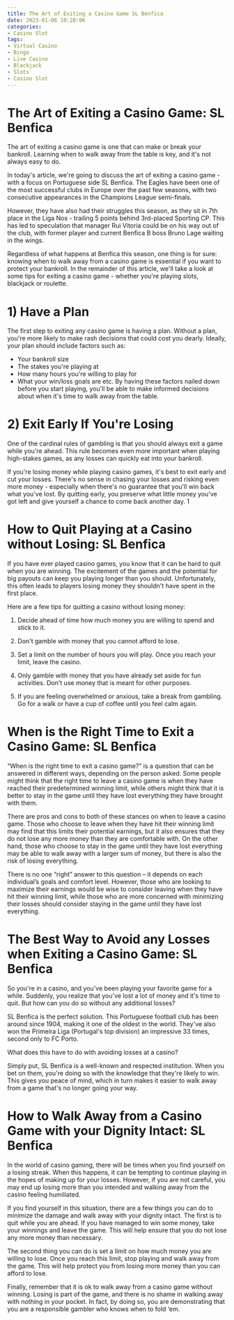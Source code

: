 ```yaml
---
title: The Art of Exiting a Casino Game SL Benfica 
date: 2023-01-06 10:28:06
categories:
- Casino Slot
tags:
- Virtual Casino
- Bingo
- Live Casino
- Blackjack
- Slots
- Casino Slot
---
```



#  The Art of Exiting a Casino Game: SL Benfica 

The art of exiting a casino game is one that can make or break your bankroll. Learning when to walk away from the table is key, and it's not always easy to do.

In today's article, we're going to discuss the art of exiting a casino game - with a focus on Portuguese side SL Benfica. The Eagles have been one of the most successful clubs in Europe over the past few seasons, with two consecutive appearances in the Champions League semi-finals.

However, they have also had their struggles this season, as they sit in 7th place in the Liga Nos - trailing 5 points behind 3rd-placed Sporting CP. This has led to speculation that manager Rui Vitoria could be on his way out of the club, with former player and current Benfica B boss Bruno Lage waiting in the wings.

Regardless of what happens at Benfica this season, one thing is for sure: knowing when to walk away from a casino game is essential if you want to protect your bankroll. In the remainder of this article, we'll take a look at some tips for exiting a casino game - whether you're playing slots, blackjack or roulette.

# 1) Have a Plan

The first step to exiting any casino game is having a plan. Without a plan, you're more likely to make rash decisions that could cost you dearly. Ideally, your plan should include factors such as:

- Your bankroll size
- The stakes you're playing at
- How many hours you're willing to play for 
- What your win/loss goals are 
etc. By having these factors nailed down before you start playing, you'll be able to make informed decisions about when it's time to walk away from the table.

# 2) Exit Early If You're Losing 
One of the cardinal rules of gambling is that you should always exit a game while you're ahead. This rule becomes even more important when playing high-stakes games, as any losses can quickly eat into your bankroll. 

If you're losing money while playing casino games, it's best to exit early and cut your losses. There's no sense in chasing your losses and risking even more money - especially when there's no guarantee that you'll win back what you've lost. By quitting early, you preserve what little money you've got left and give yourself a chance to come back another day. 
1

#  How to Quit Playing at a Casino without Losing: SL Benfica 

If you have ever played casino games, you know that it can be hard to quit when you are winning. The excitement of the games and the potential for big payouts can keep you playing longer than you should. Unfortunately, this often leads to players losing money they shouldn't have spent in the first place.

Here are a few tips for quitting a casino without losing money: 

1) Decide ahead of time how much money you are willing to spend and stick to it.

2) Don't gamble with money that you cannot afford to lose.

3) Set a limit on the number of hours you will play. Once you reach your limit, leave the casino.

4) Only gamble with money that you have already set aside for fun activities. Don't use money that is meant for other purposes.

5) If you are feeling overwhelmed or anxious, take a break from gambling. Go for a walk or have a cup of coffee until you feel calm again.

#  When is the Right Time to Exit a Casino Game: SL Benfica 

“When is the right time to exit a casino game?” is a question that can be answered in different ways, depending on the person asked. Some people might think that the right time to leave a casino game is when they have reached their predetermined winning limit, while others might think that it is better to stay in the game until they have lost everything they have brought with them.

There are pros and cons to both of these stances on when to leave a casino game. Those who choose to leave when they have hit their winning limit may find that this limits their potential earnings, but it also ensures that they do not lose any more money than they are comfortable with. On the other hand, those who choose to stay in the game until they have lost everything may be able to walk away with a larger sum of money, but there is also the risk of losing everything.

There is no one “right” answer to this question – it depends on each individual’s goals and comfort level. However, those who are looking to maximize their earnings would be wise to consider leaving when they have hit their winning limit, while those who are more concerned with minimizing their losses should consider staying in the game until they have lost everything.

#  The Best Way to Avoid any Losses when Exiting a Casino Game: SL Benfica 

So you're in a casino, and you've been playing your favorite game for a while. Suddenly, you realize that you've lost a lot of money and it's time to quit. But how can you do so without any additional losses?

SL Benfica is the perfect solution. This Portuguese football club has been around since 1904, making it one of the oldest in the world. They've also won the Primeira Liga (Portugal's top division) an impressive 33 times, second only to FC Porto.

What does this have to do with avoiding losses at a casino?

Simply put, SL Benfica is a well-known and respected institution. When you bet on them, you're doing so with the knowledge that they're likely to win. This gives you peace of mind, which in turn makes it easier to walk away from a game that's no longer going your way.

#  How to Walk Away from a Casino Game with your Dignity Intact: SL Benfica

In the world of casino gaming, there will be times when you find yourself on a losing streak. When this happens, it can be tempting to continue playing in the hopes of making up for your losses. However, if you are not careful, you may end up losing more than you intended and walking away from the casino feeling humiliated.

If you find yourself in this situation, there are a few things you can do to minimize the damage and walk away with your dignity intact. The first is to quit while you are ahead. If you have managed to win some money, take your winnings and leave the game. This will help ensure that you do not lose any more money than necessary.

The second thing you can do is set a limit on how much money you are willing to lose. Once you reach this limit, stop playing and walk away from the game. This will help protect you from losing more money than you can afford to lose.

Finally, remember that it is ok to walk away from a casino game without winning. Losing is part of the game, and there is no shame in walking away with nothing in your pocket. In fact, by doing so, you are demonstrating that you are a responsible gambler who knows when to fold ‘em.